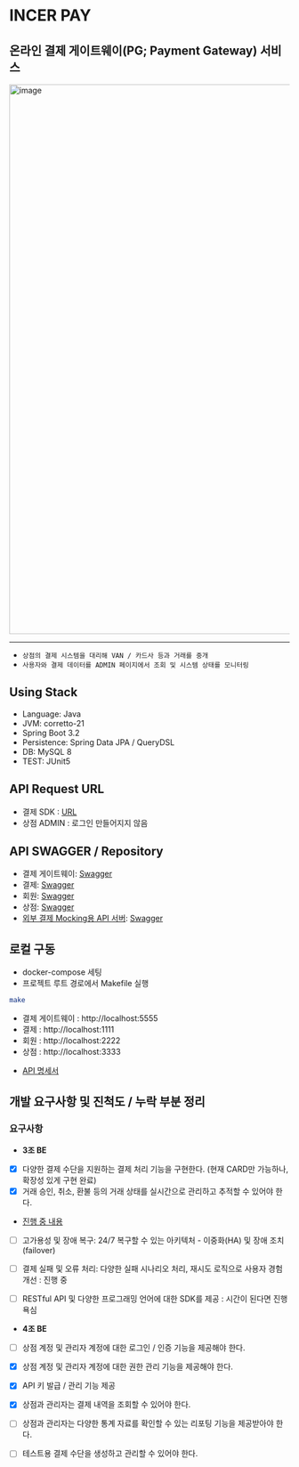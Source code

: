 # INCER PAY

## 온라인 결제 게이트웨이(PG; Payment Gateway) 서비스

<img width="988" alt="image" src="https://github.com/user-attachments/assets/17d0e5ee-dfa1-42cb-95b0-477665f32838">

-----

* `상점의 결제 시스템을 대리해 VAN / 카드사 등과 거래를 중개`
* `사용자와 결제 데이터를 ADMIN 페이지에서 조회 및 시스템 상태를 모니터링`

## Using Stack

- Language: Java
- JVM: corretto-21
- Spring Boot 3.2
- Persistence: Spring Data JPA / QueryDSL
- DB: MySQL 8
- TEST: JUnit5


## API Request URL

- 결제 SDK : [URL](http://ec2-43-202-59-167.ap-northeast-2.compute.amazonaws.com:5555)
- 상점 ADMIN : 로그인 만들어지지 않음

## API SWAGGER / Repository

- 결제 게이트웨이: [Swagger](http://ec2-43-202-59-167.ap-northeast-2.compute.amazonaws.com:5555/swagger-ui/index.html)
- 결제: [Swagger](http://ec2-43-202-59-167.ap-northeast-2.compute.amazonaws.com:1111/swagger-ui/index.html)
- 회원: [Swagger](http://ec2-43-202-59-167.ap-northeast-2.compute.amazonaws.com:2222/swagger-ui/index.html)
- 상점: [Swagger](http://ec2-43-202-59-167.ap-northeast-2.compute.amazonaws.com:3333/swagger-ui/index.html)
- [외부 결제 Mocking용 API 서버](https://github.com/kail-is/simple-payment-api): [Swagger](http://43.202.59.167:1234/swagger-ui/index.html)


## 로컬 구동

- docker-compose 세팅 
- 프로젝트 루트 경로에서 Makefile 실행

```bash
make
```

- 결제 게이트웨이 : http://localhost:5555
- 결제 : http://localhost:1111
- 회원 : http://localhost:2222
- 상점 : http://localhost:3333

* [API 명세서](https://github.com/FC-InnerCircle/icd01-team04-fintech2-be/wiki/API-%EB%AA%85%EC%84%B8%EC%84%9C)


## 개발 요구사항 및 진척도 / 누락 부분 정리


### 요구사항

- **3조 BE**

- [x] 다양한 결제 수단을 지원하는 결제 처리 기능을 구현한다. (현재 CARD만 가능하나, 확장성 있게 구현 완료)
- [x] 거래 승인, 취소, 환불 등의 거래 상태를 실시간으로 관리하고 추적할 수 있어야 한다.

* [진행 중 내용](https://github.com/FC-InnerCircle/icd01-team04-fintech2-be/issues/7)
- [ ] 고가용성 및 장애 복구: 24/7 복구할 수 있는 아키텍처 - 이중화(HA) 및 장애 조치(failover) 
- [ ] 결제 실패 및 오류 처리: 다양한 실패 시나리오 처리, 재시도 로직으로 사용자 경험 개선 : 진행 중
- [ ] RESTful API 및 다양한 프로그래밍 언어에 대한 SDK를 제공 : 시간이 된다면 진행 욕심



- **4조 BE**

- [ ] 상점 계정 및 관리자 계정에 대한 로그인 / 인증 기능을 제공해야 한다.
- [x] 상점 계정 및 관리자 계정에 대한 권한 관리 기능을 제공해야 한다.
- [x] API 키 발급 / 관리 기능 제공
- [x] 상점과 관리자는 결제 내역을 조회할 수 있어야 한다.
- [ ] 상점과 관리자는 다양한 통계 자료를 확인할 수 있는 리포팅 기능을 제공받아야 한다.
- [ ] 테스트용 결제 수단을 생성하고 관리할 수 있어야 한다.




 

